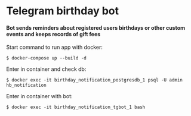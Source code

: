 # Telegram birthday bot #

#### Bot sends reminders about registered users birthdays or other custom events and keeps records of gift fees ####

Start command to run app with docker:
```
$ docker-compose up --build -d
```

Enter in container and check db:
```
$ docker exec -it birthday_notification_postgresdb_1 psql -U admin hb_notification
```

Enter in container with bot:
```
$ docker exec -it birthday_notification_tgbot_1 bash
```




